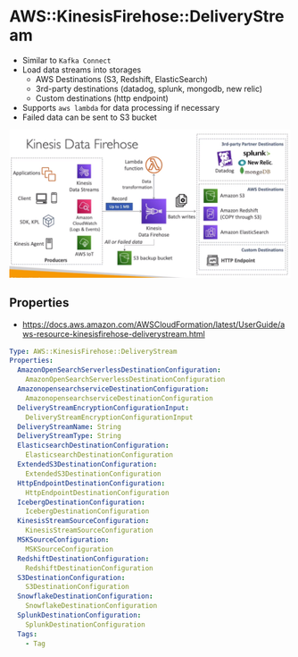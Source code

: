 # AWS::KinesisFirehose::DeliveryStream

- Similar to `Kafka Connect`
- Load data streams into storages
  - AWS Destinations (S3, Redshift, ElasticSearch)
  - 3rd-party destinations (datadog, splunk, mongodb, new relic)
  - Custom destinations (http endpoint)
- Supports `aws lambda` for data processing if necessary
- Failed data can be sent to S3 bucket

![Data Firehose](.images/kinesis-data-firehose.png)

## Properties

- <https://docs.aws.amazon.com/AWSCloudFormation/latest/UserGuide/aws-resource-kinesisfirehose-deliverystream.html>

```yaml
Type: AWS::KinesisFirehose::DeliveryStream
Properties:
  AmazonOpenSearchServerlessDestinationConfiguration:
    AmazonOpenSearchServerlessDestinationConfiguration
  AmazonopensearchserviceDestinationConfiguration:
    AmazonopensearchserviceDestinationConfiguration
  DeliveryStreamEncryptionConfigurationInput:
    DeliveryStreamEncryptionConfigurationInput
  DeliveryStreamName: String
  DeliveryStreamType: String
  ElasticsearchDestinationConfiguration:
    ElasticsearchDestinationConfiguration
  ExtendedS3DestinationConfiguration:
    ExtendedS3DestinationConfiguration
  HttpEndpointDestinationConfiguration:
    HttpEndpointDestinationConfiguration
  IcebergDestinationConfiguration:
    IcebergDestinationConfiguration
  KinesisStreamSourceConfiguration:
    KinesisStreamSourceConfiguration
  MSKSourceConfiguration:
    MSKSourceConfiguration
  RedshiftDestinationConfiguration:
    RedshiftDestinationConfiguration
  S3DestinationConfiguration:
    S3DestinationConfiguration
  SnowflakeDestinationConfiguration:
    SnowflakeDestinationConfiguration
  SplunkDestinationConfiguration:
    SplunkDestinationConfiguration
  Tags:
    - Tag
```
